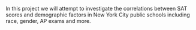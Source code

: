 In this project we will attempt to investigate the correlations between SAT scores and demographic factors in New York City public schools including race, gender, AP exams and more.
